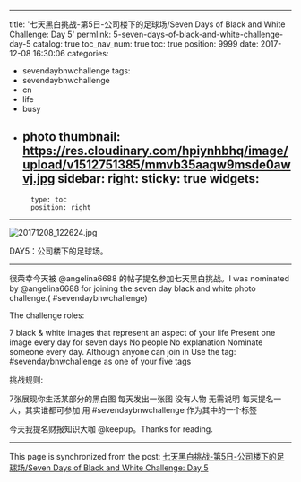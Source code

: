 
---
title: '七天黑白挑战-第5日-公司楼下的足球场/Seven Days of Black and White Challenge: Day 5'
permlink: 5-seven-days-of-black-and-white-challenge-day-5
catalog: true
toc_nav_num: true
toc: true
position: 9999
date: 2017-12-08 16:30:06
categories:
- sevendaybnwchallenge
tags:
- sevendaybnwchallenge
- cn
- life
- busy
- photo
thumbnail: https://res.cloudinary.com/hpiynhbhq/image/upload/v1512751385/mmvb35aaqw9msde0awvj.jpg
sidebar:
    right:
        sticky: true
widgets:
    -
        type: toc
        position: right
---



![20171208_122624.jpg](https://res.cloudinary.com/hpiynhbhq/image/upload/v1512751385/mmvb35aaqw9msde0awvj.jpg)

DAY5：公司楼下的足球场。

---

很荣幸今天被 @angelina6688 的帖子提名参加七天黑白挑战。I was nominated by @angelina6688 for joining the seven day black and white photo challenge.( #sevendaybnwchallenge)

The challenge roles:

7 black & white images that represent an aspect of your life
Present one image every day for seven days
No people
No explanation
Nominate someone every day. Although anyone can join in
Use the tag: #sevendaybnwchallenge as one of your five tags

挑战规则:

7张展现你生活某部分的黑白图
每天发出一张图
没有人物
无需说明
每天提名一人，其实谁都可参加
用 #sevendaybnwchallenge 作为其中的一个标签

今天我提名财报知识大咖 @keepup。Thanks for reading.

- - -

This page is synchronized from the post: [七天黑白挑战-第5日-公司楼下的足球场/Seven Days of Black and White Challenge: Day 5](https://steemit.com/@yellowbird/5-seven-days-of-black-and-white-challenge-day-5)
